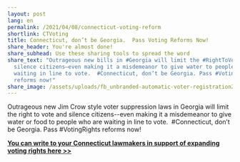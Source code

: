 ```yaml
---
layout: post
lang: en
permalink: /2021/04/08/connecticut-voting-reform
shortlink: CTVoting
title: Connecticut, don’t be Georgia.  Pass Voting Reforms Now!
share_header: You're almost done!
share_subhead: Use these sharing tools to spread the word
share_text: "Outrageous new bills in #Georgia will limit the #RightToVote and
  silence citizens—even making it a misdemeanor to give water to people who are
  waiting in line to vote.  #Connecticut, don’t be Georgia. Pass #VotingRights
  reforms now!"
share_image: /assets/uploads/fb_unbranded-automatic-voter-registration2.png
---
```

Outrageous new Jim Crow style voter suppression laws in Georgia will limit the right to vote and silence citizens--even making it a misdemeanor to give water or food to people who are waiting in line to vote.  #Connecticut, don’t be Georgia. Pass #VotingRights reforms now!

**[You can write to your Connecticut lawmakers in support of expanding voting rights here >>](< https://actionnetwork.org/letters/write-your-state-legislators-connecticut-dont-be-georgia-pass-voting-reforms-now>)**